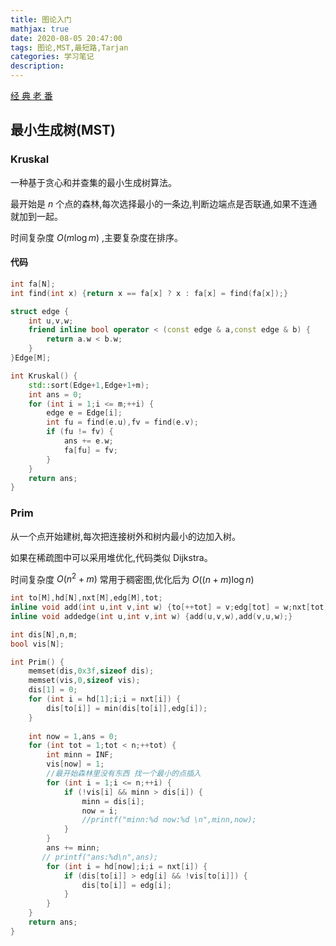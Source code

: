 ```yaml
---
title: 图论入门
mathjax: true
date: 2020-08-05 20:47:00
tags: 图论,MST,最短路,Tarjan
categories: 学习笔记
description: 
---
```


[经 典 老 番](https://www.zzlblog.ga/2019/08/11/%E5%9B%BE%E8%AE%BA%E6%9D%BF%E5%AD%90/)

<!--more-->

## 最小生成树(MST)

### Kruskal

一种基于贪心和并查集的最小生成树算法。

最开始是 $n$ 个点的森林,每次选择最小的一条边,判断边端点是否联通,如果不连通就加到一起。

时间复杂度 $O(m \log m)$ ,主要复杂度在排序。

#### 代码

```cpp
int fa[N];
int find(int x) {return x == fa[x] ? x : fa[x] = find(fa[x]);}

struct edge {
    int u,v,w;
    friend inline bool operator < (const edge & a,const edge & b) {
        return a.w < b.w;
    }
}Edge[M];

int Kruskal() {
    std::sort(Edge+1,Edge+1+m);
    int ans = 0;
    for (int i = 1;i <= m;++i) {
        edge e = Edge[i];
        int fu = find(e.u),fv = find(e.v);
        if (fu != fv) {
            ans += e.w;
            fa[fu] = fv;
        }
    }
    return ans;
}
```

### Prim 

从一个点开始建树,每次把连接树外和树内最小的边加入树。

如果在稀疏图中可以采用堆优化,代码类似 Dijkstra。

时间复杂度 $O(n^2 + m)$ 常用于稠密图,优化后为 $O((n + m) \log n)$

```cpp
int to[M],hd[N],nxt[M],edg[M],tot;
inline void add(int u,int v,int w) {to[++tot] = v;edg[tot] = w;nxt[tot] = hd[u];hd[u] = tot;}
inline void addedge(int u,int v,int w) {add(u,v,w),add(v,u,w);}

int dis[N],n,m;
bool vis[N];

int Prim() {
    memset(dis,0x3f,sizeof dis);
    memset(vis,0,sizeof vis);
    dis[1] = 0;
    for (int i = hd[1];i;i = nxt[i]) {
        dis[to[i]] = min(dis[to[i]],edg[i]);
    }
    
    int now = 1,ans = 0;
    for (int tot = 1;tot < n;++tot) {
        int minn = INF;
        vis[now] = 1;
        //最开始森林里没有东西 找一个最小的点插入
        for (int i = 1;i <= n;++i) {
            if (!vis[i] && minn > dis[i]) {
                minn = dis[i];
                now = i;
                //printf("minn:%d now:%d \n",minn,now);
            }
        }
        ans += minn;
       // printf("ans:%d\n",ans);
        for (int i = hd[now];i;i = nxt[i]) {
            if (dis[to[i]] > edg[i] && !vis[to[i]]) {
                dis[to[i]] = edg[i];
            }
        }
    }
    return ans;
}
```